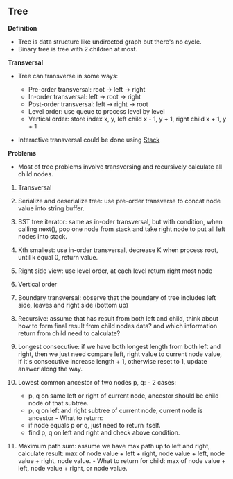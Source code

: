 ## Tree

**Definition**

- Tree is data structure like undirected graph but there's no cycle.
- Binary tree is tree with 2 children at most.

**Transversal**

- Tree can transverse in some ways:
  - Pre-order transversal: root -> left -> right
  - In-order transversal: left -> root -> right
  - Post-order transversal: left -> right -> root
  - Level order: use queue to process level by level
  - Vertical order: store index x, y, left child x - 1, y + 1, right child x + 1, y + 1

- Interactive transversal could be done using [Stack](./stack.md)

**Problems**

- Most of tree problems involve transversing and recursively calculate all child nodes.

1. Transversal
  1. Serialize and deserialize tree: use pre-order transverse to concat node value
  into string buffer.
  2. BST tree iterator: same as in-oder transversal, but with condition, when
  calling next(), pop one node from stack and take right node to put all left nodes
  into stack.
  3. Kth smallest: use in-order transversal, decrease K when process root, until
  k equal 0, return value.
  4. Right side view: use level order, at each level return right most node
  5. Vertical order
  6. Boundary transversal: observe that the boundary of tree includes left side,
  leaves and right side (bottom up)

2. Recursive: assume that has result from both left and child, think about how to form final
result from child nodes data? and which information return from child need to calculate?

  1. Longest consecutive: if we have both longest length from both left and right,
  then we just need compare left, right value to current node value, if it's consecutive
  increase length + 1, otherwise reset to 1, update answer along the way.

  2. Lowest common ancestor of two nodes p, q:
    - 2 cases:
      - p, q on same left or right of current node, ancestor should be child node
      of that subtree.
      - p, q on left and right subtree of current node, current node is ancestor
    - What to return:
      - if node equals p or q, just need to return itself.
      - find p, q on left and right and check above condition.

  3. Maximum path sum: assume we have max path up to left and right, calculate
  result: max of node value + left + right, node value + left, node value + right,
  node value.
    - What to return for child: max of node value + left, node value + right,
    or node value.

